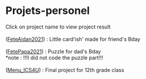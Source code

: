 # Projets-personel
Click on project name to view project result<br/>
<br/>
([FeteAidan2021](https://jerbail31.github.io/Projets-personel/FeteAidan2021/aidan.html)) : Little card'ish' made for friend's Bday<br/>
<br/>
([FetePapa2021](https://jerbail31.github.io/Projets-personel/FetePapa2021/index.html)) : Puzzle for dad's Bday<br/>
*note : !!!I did not code the puzzle part!!!<br/>
<br/>
([Menu_ICS4U](https://jerbail31.github.io/Projets-personel/Menu_ICS4U/ProjetFinal.html)) : Final project for 12th grade class<br/>
